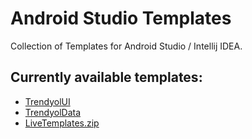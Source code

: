 # Android Studio Templates

Collection of Templates for Android Studio / Intellij IDEA.

## Currently available templates:

* [TrendyolUI](trendyolui.zip)
* [TrendyolData](trendyoldata.zip)
* [LiveTemplates.zip](live_templates/live_templates.zip)
